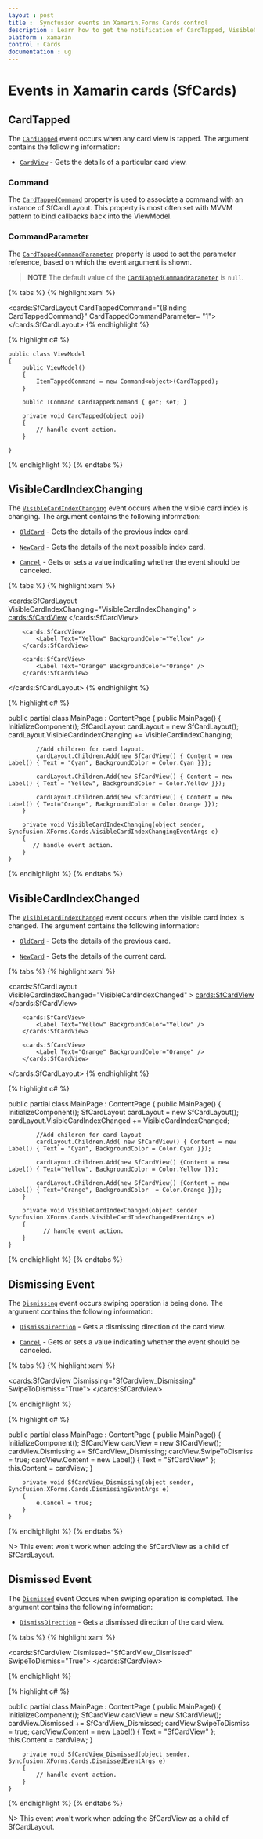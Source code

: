```yaml
---
layout : post
title :  Syncfusion events in Xamarin.Forms Cards control
description : Learn how to get the notification of CardTapped, VisibleCardIndexChanging, VisibleCardIndexChanged, Dismissing and Dismissed event in Xamarin.Cards (SfCards) control 
platform : xamarin
control : Cards
documentation : ug
---
```


# Events in Xamarin cards (SfCards)

## CardTapped

The [`CardTapped`](https://help.syncfusion.com/cr/xamarin/Syncfusion.Cards.XForms~Syncfusion.XForms.Cards.SfCardLayout~CardTapped_EV.html) event occurs when any card view is tapped. The argument contains the following information:

* [`CardView`](https://help.syncfusion.com/cr/xamarin/Syncfusion.Cards.XForms~Syncfusion.XForms.Cards.SfCardView.html) - Gets the details of a particular card view.

### Command

The [`CardTappedCommand`](https://help.syncfusion.com/cr/cref_files/xamarin/Syncfusion.Cards.XForms~Syncfusion.XForms.Cards.SfCardLayout~CardTappedCommand.html) property is used to associate a command with an instance of SfCardLayout. This property is most often set with MVVM pattern to bind callbacks back into the ViewModel.

### CommandParameter

The [`CardTappedCommandParameter`](https://help.syncfusion.com/cr/cref_files/xamarin/Syncfusion.Cards.XForms~Syncfusion.XForms.Cards.SfCardLayout~CardTappedCommandParameter.html) property is used to set the parameter reference, based on which the event argument is shown.

>**NOTE**
The default value of the [`CardTappedCommandParameter`](https://help.syncfusion.com/cr/cref_files/xamarin/Syncfusion.Cards.XForms~Syncfusion.XForms.Cards.SfCardLayout~CardTappedCommandParameter.html) is `null`.

{% tabs %}
{% highlight xaml %}

<cards:SfCardLayout CardTappedCommand="{Binding CardTappedCommand}" CardTappedCommandParameter= "1">
             <!--Add children for card layout-->
</cards:SfCardLayout>
{% endhighlight %}

{% highlight c# %}

    public class ViewModel
    {
        public ViewModel()
        {
            ItemTappedCommand = new Command<object>(CardTapped);
        }

        public ICommand CardTappedCommand { get; set; }

        private void CardTapped(object obj)
        {
            // handle event action.
        }

    }

{% endhighlight %}
{% endtabs %}

## VisibleCardIndexChanging

The [`VisibleCardIndexChanging`](https://help.syncfusion.com/cr/cref_files/xamarin/Syncfusion.Cards.XForms~Syncfusion.XForms.Cards.SfCardLayout~VisibleCardIndexChanging_EV.html) event occurs when the visible card index is changing. The argument contains the following information:

* [`OldCard`](https://help.syncfusion.com/cr/cref_files/xamarin/Syncfusion.Cards.XForms~Syncfusion.XForms.Cards.VisibleCardIndexChangingEventArgs~OldCard.html) - Gets the details of the previous index card.

* [`NewCard`](https://help.syncfusion.com/cr/cref_files/xamarin/Syncfusion.Cards.XForms~Syncfusion.XForms.Cards.VisibleCardIndexChangingEventArgs~NewCard.html) - Gets the details of the next possible index card.

* [`Cancel`](https://help.syncfusion.com/cr/cref_files/xamarin/Syncfusion.Core.XForms~Syncfusion.XForms.Core.CancelEventArgs~Cancel.html) - Gets or sets a value indicating whether the event should be canceled.

{% tabs %}
{% highlight xaml %}

<cards:SfCardLayout VisibleCardIndexChanging="VisibleCardIndexChanging" >
		<cards:SfCardView>
			<Label Text="Cyan" BackgroundColor="Cyan" />
		</cards:SfCardView>

		<cards:SfCardView>
			<Label Text="Yellow" BackgroundColor="Yellow" />
		</cards:SfCardView>

		<cards:SfCardView>
			<Label Text="Orange" BackgroundColor="Orange" />
		</cards:SfCardView>
</cards:SfCardLayout>
{% endhighlight %}

{% highlight c# %}

public partial class MainPage : ContentPage
    {
        public MainPage()
        {
            InitializeComponent();
			SfCardLayout cardLayout = new SfCardLayout();
            cardLayout.VisibleCardIndexChanging += VisibleCardIndexChanging;

            //Add children for card layout. 
            cardLayout.Children.Add(new SfCardView() { Content = new Label() { Text = "Cyan", BackgroundColor = Color.Cyan }});

            cardLayout.Children.Add(new SfCardView() { Content = new Label() { Text = "Yellow", BackgroundColor = Color.Yellow }});

            cardLayout.Children.Add(new SfCardView() { Content = new Label() { Text="Orange", BackgroundColor = Color.Orange }});
        }

        private void VisibleCardIndexChanging(object sender, Syncfusion.XForms.Cards.VisibleCardIndexChangingEventArgs e)
        {
           // handle event action.
        }
	}


{% endhighlight %}
{% endtabs %}

## VisibleCardIndexChanged

The [`VisibleCardIndexChanged`](https://help.syncfusion.com/cr/cref_files/xamarin/Syncfusion.Cards.XForms~Syncfusion.XForms.Cards.SfCardLayout~VisibleCardIndexChanged_EV.html) event occurs when the visible card index is changed. The argument contains the following information:

* [`OldCard`](https://help.syncfusion.com/cr/cref_files/xamarin/Syncfusion.Cards.XForms~Syncfusion.XForms.Cards.VisibleCardIndexChangedEventArgs~OldCard.html) - Gets the details of the previous card.

* [`NewCard`](https://help.syncfusion.com/cr/cref_files/xamarin/Syncfusion.Cards.XForms~Syncfusion.XForms.Cards.VisibleCardIndexChangedEventArgs~NewCard.html) - Gets the details of the current card.

{% tabs %}
{% highlight xaml %}

<cards:SfCardLayout VisibleCardIndexChanged="VisibleCardIndexChanged" >
		<cards:SfCardView>
			<Label Text="Cyan" BackgroundColor="Cyan" />
		</cards:SfCardView>

		<cards:SfCardView>
			<Label Text="Yellow" BackgroundColor="Yellow" />
		</cards:SfCardView>

		<cards:SfCardView>
			<Label Text="Orange" BackgroundColor="Orange" />
		</cards:SfCardView>
</cards:SfCardLayout>
{% endhighlight %}

{% highlight c# %}

public partial class MainPage : ContentPage
    {
        public MainPage()
        {
            InitializeComponent();
			SfCardLayout cardLayout = new SfCardLayout();
            cardLayout.VisibleCardIndexChanged += VisibleCardIndexChanged;

            //Add children for card layout 
            cardLayout.Children.Add( new SfCardView() { Content = new Label() { Text = "Cyan", BackgroundColor = Color.Cyan }});

            cardLayout.Children.Add(new SfCardView() {Content = new Label() { Text="Yellow", BackgroundColor = Color.Yellow }});

            cardLayout.Children.Add(new SfCardView() {Content = new Label() { Text="Orange", BackgroundColor  = Color.Orange }});
        }

        private void VisibleCardIndexChanged(object sender Syncfusion.XForms.Cards.VisibleCardIndexChangedEventArgs e)
        {
              // handle event action.
        }
	}


{% endhighlight %}
{% endtabs %}

## Dismissing Event

The [`Dismissing`](https://help.syncfusion.com/cr/cref_files/xamarin/Syncfusion.Cards.XForms~Syncfusion.XForms.Cards.SfCardView~Dismissing_EV.html) event occurs swiping operation is being done. The argument contains the following information:

* [`DismissDirection`](https://help.syncfusion.com/cr/cref_files/xamarin/Syncfusion.Cards.XForms~Syncfusion.XForms.Cards.DismissingEventArgs~DismissDirection.html) - Gets a dismissing direction of the card view.

* [`Cancel`](https://help.syncfusion.com/cr/cref_files/xamarin/Syncfusion.Core.XForms~Syncfusion.XForms.Core.CancelEventArgs~Cancel.html) - Gets or sets a value indicating whether the event should be canceled.

{% tabs %}
{% highlight xaml %}

<cards:SfCardView Dismissing="SfCardView_Dismissing" SwipeToDismiss="True">
    <Label Text="SfCardView" />
</cards:SfCardView>

{% endhighlight %}

{% highlight c# %}

public partial class MainPage : ContentPage
    {
        public MainPage()
        {
            InitializeComponent();
            SfCardView cardView = new SfCardView();
            cardView.Dismissing += SfCardView_Dismissing;
            cardView.SwipeToDismiss = true;
            cardView.Content = new Label() { Text = "SfCardView" };
            this.Content = cardView;
        }

        private void SfCardView_Dismissing(object sender, Syncfusion.XForms.Cards.DismissingEventArgs e)
        {
            e.Cancel = true;
        }
	}

{% endhighlight %}
{% endtabs %}

N> This event won't work when adding the SfCardView as a child of SfCardLayout.

## Dismissed Event

The [`Dismissed`](https://help.syncfusion.com/cr/cref_files/xamarin/Syncfusion.Cards.XForms~Syncfusion.XForms.Cards.SfCardView~Dismissed_EV.html) event Occurs when swiping operation is completed. The argument contains the following information:

* [`DismissDirection`](https://help.syncfusion.com/cr/cref_files/xamarin/Syncfusion.Cards.XForms~Syncfusion.XForms.Cards.DismissedEventArgs~DismissDirection.html) - Gets a dismissed direction of the card view.

{% tabs %}
{% highlight xaml %}

 <cards:SfCardView Dismissed="SfCardView_Dismissed" SwipeToDismiss="True">
    <Label Text="SfCardView" />
</cards:SfCardView>

{% endhighlight %}

{% highlight c# %}

public partial class MainPage : ContentPage
    {
        public MainPage()
        {
            InitializeComponent();
			SfCardView cardView = new SfCardView();
            cardView.Dismissed += SfCardView_Dismissed;
            cardView.SwipeToDismiss = true;
            cardView.Content = new Label() { Text = "SfCardView" };
            this.Content = cardView;
        }

        private void SfCardView_Dismissed(object sender, Syncfusion.XForms.Cards.DismissedEventArgs e)
        {
            // handle event action.
        }
	}

{% endhighlight %}
{% endtabs %}

N> This event won't work when adding the SfCardView as a child of SfCardLayout.
